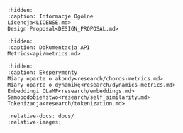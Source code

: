 ```{toctree}
:hidden:
:caption: Informacje Ogólne
Licencja<LICENSE.md>
Design Proposal<DESIGN_PROPOSAL.md>
```

```{toctree}
:hidden:
:caption: Dokumentacja API
Metrics<api/metrics.md>
```

```{toctree}
:hidden:
:caption: Eksperymenty
Miary oparte o akordy<research/chords-metrics.md>
Miary oparte o dynamikę<research/dynamics-metrics.md>
Embeddingi CLaMP<research/embeddings.md>
Samopodobieństwo<research/self_similarity.md>
Tokenizacja<research/tokenization.md>
```

```{include} ../README.md
:relative-docs: docs/
:relative-images:
```
